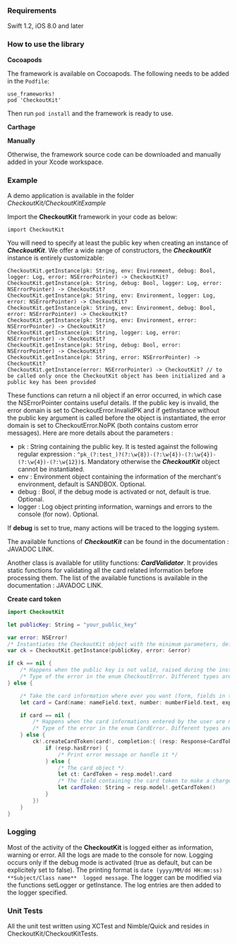 ### Requirements

Swift 1.2, iOS 8.0 and later

### How to use the library

__Cocoapods__

The framework is available on Cocoapods. The following needs to be added in the ```Podfile```:
```
use_frameworks!
pod 'CheckoutKit'
```

Then run ```pod install``` and the framework is ready to use.

__Carthage__


__Manually__

Otherwise, the framework source code can be downloaded and manually added in your Xcode workspace.

### Example

A demo application is available in the folder *CheckoutKit/CheckoutKitExample*

Import the **CheckoutKit** framework in your code as below:
```
import CheckoutKit
```

You will need to specify at least the public key when creating an instance of ***CheckoutKit***. We offer a wide range of constructors, the ***CheckoutKit*** instance is entirely customizable:

```
CheckoutKit.getInstance(pk: String, env: Environment, debug: Bool, logger: Log, error: NSErrorPointer) -> CheckoutKit?
CheckoutKit.getInstance(pk: String, debug: Bool, logger: Log, error: NSErrorPointer) -> CheckoutKit?
CheckoutKit.getInstance(pk: String, env: Environment, logger: Log, error: NSErrorPointer) -> CheckoutKit?
CheckoutKit.getInstance(pk: String, env: Environment, debug: Bool, error: NSErrorPointer) -> CheckoutKit?
CheckoutKit.getInstance(pk: String, env: Environment, error: NSErrorPointer) -> CheckoutKit?
CheckoutKit.getInstance(pk: String, logger: Log, error: NSErrorPointer) -> CheckoutKit?
CheckoutKit.getInstance(pk: String, debug: Bool, error: NSErrorPointer) -> CheckoutKit?
CheckoutKit.getInstance(pk: String, error: NSErrorPointer) -> CheckoutKit?
CheckoutKit.getInstance(error: NSErrorPointer) -> CheckoutKit? // to be called only once the CheckoutKit object has been initialized and a public key has been provided

```

These functions can return a nil object if an error occurred, in which case the NSErrorPointer contains useful details. If the public key is invalid, the error domain is set to CheckoutError.InvalidPK and if getInstance without the public key argument is called before the object is instantiated, the error domain is set to CheckoutError.NoPK (both contains custom error messages).
Here are more details about the parameters :
- pk : String containing the public key. It is tested against the following regular expression : ```^pk_(?:test_)?(?:\w{8})-(?:\w{4})-(?:\w{4})-(?:\w{4})-(?:\w{12})$```. Mandatory otherwise the ***CheckoutKit*** object cannot be instantiated.
- env : Environment object containing the information of the merchant's environment, default is SANDBOX. Optional.
- debug : Bool, if the debug mode is activated or not, default is true. Optional.
- logger : Log object printing information, warnings and errors to the console (for now). Optional.

If **debug** is set to true, many actions will be traced to the logging system.

The available functions of ***CheckoutKit*** can be found in the documentation : JAVADOC LINK.

Another class is available for utility functions: ***CardValidator***. It provides static functions for validating all the card related information before processing them. The list of the available functions is available in the documentation : JAVADOC LINK.


**Create card token**

```swift
import CheckoutKit

let publicKey: String = "your_public_key"

var error: NSError?
/* Instantiates the CheckoutKit object with the minimum parameters, default configuration for the other ones */
var ck = CheckoutKit.getInstance(publicKey, error: &error)

if ck == nil {
    /* Happens when the public key is not valid, raised during the instanciation of the CheckoutKit object */
    /* Type of the error in the enum CheckoutError. Different types are NoPK (if getInstance is called with no parameters and no public key has been provided before) and InvalidPK (if the public key is invalid) */
} else {

	/* Take the card information where ever you want (form, fields in the application page...) */
    let card = Card(name: nameField.text, number: numberField.text, expYear: yearField.text, expMonth: monthField.text, cvv: cvvField.text, billingDetails: nil, error: &error)

    if card == nil {
        /* Happens when the card informations entered by the user are not correct */
		/* Type of the error in the enum CardError. Different types are InvalidCVV (if the CVV does not have the correct format), InvalidExpiryDate (if the card is expired), InvalidNumber (if the card's number is wrong). */
    } else {
        ck!.createCardToken(card!, completion:{ (resp: Response<CardTokenResponse>) -> Void in
            if (resp.hasError) {
                /* Print error message or handle it */
            } else {
                /* The card object */
                let ct: CardToken = resp.model!.card
                /* The field containing the card token to make a charge */
                let cardToken: String = resp.model!.getCardToken()
            }
        })
    }
}
```

### Logging

Most of the activity of the **CheckoutKit** is logged either as information, warning or error. All the logs are made to the console for now. Logging occurs only if the debug mode is activated (true as default, but can be explicitely set to false). The printing format is ```date (yyyy/MM/dd HH:mm:ss)  **Subject/Class name**  logged message```. The logger can be modified via the functions setLogger or getInstance. The log entries are then added to the logger specified.

### Unit Tests

All the unit test written using XCTest and Nimble/Quick and resides in CheckoutKit/CheckoutKitTests.
